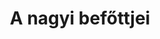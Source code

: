 ---
layout: riddle
title: A nagyi befőttjei
sha256: 3244cacacb8d7de5aa72adddd788d3a56a73ccb315c2a53de62213b4218f1c1c
image: normal_3ade30597b78151c.jpg
creator: Kozaróczy Zsolt
year: 2015
---